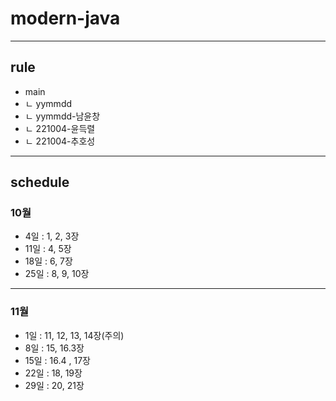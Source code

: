 # modern-java
--- 
## rule

- main
 - ㄴ yymmdd
  - ㄴ yymmdd-남윤창
  - ㄴ 221004-윤득렬
  - ㄴ 221004-추호성
    
---
## schedule
### 10월
- 4일  : 1, 2, 3장
- 11일 : 4, 5장
- 18일 : 6, 7장
- 25일 : 8, 9, 10장
---
### 11월
- 1일  : 11, 12, 13, 14장(주의)
- 8일  : 15, 16.3장
- 15일 : 16.4 , 17장
- 22일 : 18, 19장
- 29일 : 20, 21장

